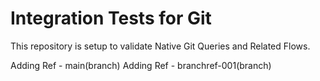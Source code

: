 # Integration Tests for Git

This repository is setup to validate Native Git Queries and Related Flows.

Adding Ref - main(branch)
Adding Ref - branchref-001(branch)
